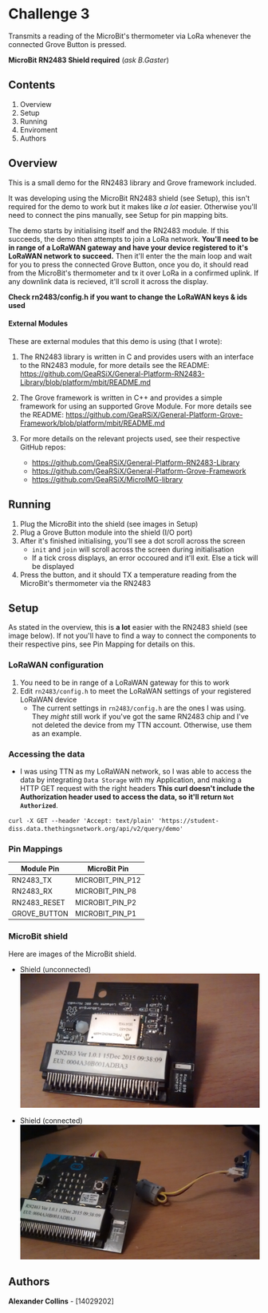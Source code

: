 # Challenge 3
Transmits a reading of the MicroBit's thermometer via LoRa whenever the connected Grove Button is pressed.

**MicroBit RN2483 Shield required** (_ask B.Gaster_)

## Contents
1. Overview
2. Setup
3. Running
4. Enviroment
5. Authors

## Overview
This is a small demo for the RN2483 library and Grove framework included.

It was developing using the MicroBit RN2483 shield (see Setup), this isn't required for the demo to work but it makes like _a lot_ easier. Otherwise you'll need to connect the pins manually, see Setup for pin mapping bits.

The demo starts by initialising itself and the RN2483 module. If this succeeds, the demo then attempts to join a LoRa network. **You'll need to be in range of a LoRaWAN gateway and have your device registered to it's LoRaWAN network to succeed.** Then it'll enter the the main loop and wait for you to press the connected Grove Button, once you do, it should read from the MicroBit's thermometer and tx it over LoRa in a confirmed uplink. If any downlink data is recieved, it'll scroll it across the display.

**Check rn2483/config.h if you want to change the LoRaWAN keys & ids used**


#### External Modules
These are external modules that this demo is using (that I wrote):

1. The RN2483 library is written in C and provides users with an interface to the RN2483 module, for more details see the README: https://github.com/GeaRSiX/General-Platform-RN2483-Library/blob/platform/mbit/README.md

2. The Grove framework is written in C++ and provides a simple framework for using an supported Grove Module. For more details see the README: https://github.com/GeaRSiX/General-Platform-Grove-Framework/blob/platform/mbit/README.md

3. For more details on the relevant projects used, see their respective GitHub repos:
	* https://github.com/GeaRSiX/General-Platform-RN2483-Library
	* https://github.com/GeaRSiX/General-Platform-Grove-Framework
	* https://github.com/GeaRSiX/MicroIMG-library

## Running
1. Plug the MicroBit into the shield (see images in Setup)
2. Plug a Grove Button module into the shield (I/O port)
3. After it's finished initialising, you'll see a dot scroll across the screen
	* ```init``` and ```join``` will scroll across the screen during initialisation
	* If a tick cross displays, an error occoured and it'll exit. Else a tick will be displayed
4. Press the button, and it should TX a temperature reading from the MicroBit's thermometer via the RN2483


## Setup
As stated in the overview, this is **a lot** easier with the RN2483 shield (see image below). If not you'll have to find a way to connect the components to their respective pins, see Pin Mapping for details on this.

### LoRaWAN configuration
1. You need to be in range of a LoRaWAN gateway for this to work
2. Edit ```rn2483/config.h``` to meet the LoRaWAN settings of your registered LoRaWAN device
	* The current settings in ```rn2483/config.h``` are the ones I was using. They _might_ still work if you've got the same RN2483 chip and I've not deleted the device from my TTN account. Otherwise, use them as an example.

### Accessing the data
* I was using TTN as my LoRaWAN network, so I was able to access the data by integrating ```Data Storage``` with my Application, and making a HTTP GET request with the right headers
**This curl doesn't include the Authorization header used to access the data, so it'll return ```Not Authorized```**.
```
curl -X GET --header 'Accept: text/plain' 'https://student-diss.data.thethingsnetwork.org/api/v2/query/demo'
```

### Pin Mappings
|Module Pin|MicroBit Pin|
|---|---|
|RN2483_TX|MICROBIT_PIN_P12|
|RN2483_RX|MICROBIT_PIN_P8|
|RN2483_RESET|MICROBIT_PIN_P2|
|GROVE_BUTTON|MICROBIT_PIN_P1|

### MicroBit shield
Here are images of the MicroBit shield.
* Shield (unconnected)
![shield](images/shield.jpg)

* Shield (connected)
![shield-connected](images/shield-connected.jpg)


## Authors
**Alexander Collins** - [14029202]